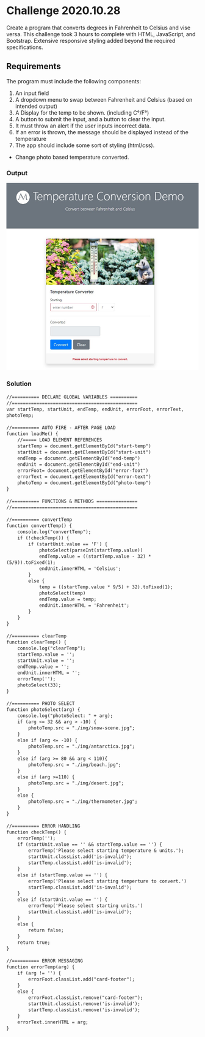 # Challenge 2020.10.28
Create a program that converts degrees in Fahrenheit to Celsius and vise versa. This challenge took 3 hours to complete with HTML, JavaScript, and Bootstrap. Extensive responsive styling added beyond the required specifications.

## Requirements
The program must include the following components:
1. An input field
2. A dropdown menu to swap between Fahrenheit and Celsius (based on intended output)
3. A Display for the temp to be shown. (including C°/F°)
4. A button to submit the input, and a button to clear the input.
5. It must throw an alert if the user inputs incorrect data.
6. If an error is thrown, the message should be displayed instead of the temperature
7. The app should include some sort of styling (html/css).
* Change photo based temperature converted.

### Output
![Alt Text](https://github.com/alex-moffat/Code-Challenges/blob/main/2020-10-28/Screenshot_tempConverter.jpg "temp_converter")

### Solution
```JS
//========== DECLARE GLOBAL VARIABLES ==========
//==============================================
var startTemp, startUnit, endTemp, endUnit, errorFoot, errorText, photoTemp;

//========== AUTO FIRE - AFTER PAGE LOAD
function loadMe() {
    //===== LOAD ELEMENT REFERENCES
    startTemp = document.getElementById("start-temp")
    startUnit = document.getElementById("start-unit")
    endTemp = document.getElementById("end-temp")
    endUnit = document.getElementById("end-unit")
    errorFoot= document.getElementById("error-foot")
    errorText = document.getElementById("error-text")
    photoTemp = document.getElementById("photo-temp")    
}

//========== FUNCTIONS & METHODS ===============
//==============================================

//========== convertTemp
function convertTemp() {
    console.log("convertTemp");
    if (!checkTemp()) {
        if (startUnit.value == 'F') {
            photoSelect(parseInt(startTemp.value))
            endTemp.value = ((startTemp.value - 32) * (5/9)).toFixed(1);
            endUnit.innerHTML = 'Celsius';
        }
        else {
            temp = ((startTemp.value * 9/5) + 32).toFixed(1);
            photoSelect(temp)
            endTemp.value = temp;
            endUnit.innerHTML = 'Fahrenheit';
        }        
    }
}

//========== clearTemp
function clearTemp() {
    console.log("clearTemp");
    startTemp.value = '';
    startUnit.value = '';
    endTemp.value = '';
    endUnit.innerHTML = '';
    errorTemp('');
    photoSelect(33);    
}

//========== PHOTO SELECT
function photoSelect(arg) {
    console.log("photoSelect: " + arg);
    if (arg <= 32 && arg > -10) {
        photoTemp.src = "./img/snow-scene.jpg";
    }
    else if (arg <= -10) {
        photoTemp.src = "./img/antarctica.jpg";
    }
    else if (arg >= 80 && arg < 110){
        photoTemp.src = "./img/beach.jpg";
    }
    else if (arg >=110) {
        photoTemp.src = "./img/desert.jpg";
    }
    else {
        photoTemp.src = "./img/thermometer.jpg";        
    }
}

//========== ERROR HANDLING
function checkTemp() {
    errorTemp('');
    if (startUnit.value == '' && startTemp.value == '') {
        errorTemp('Please select starting temperature & units.');
        startUnit.classList.add('is-invalid');
        startTemp.classList.add('is-invalid');
    }
    else if (startTemp.value == '') {
        errorTemp('Please select starting temperture to convert.')
        startTemp.classList.add('is-invalid');
    }
    else if (startUnit.value == '') {
        errorTemp('Please select starting units.')
        startUnit.classList.add('is-invalid');
    }
    else {
        return false;
    }
    return true;
}

//========== ERROR MESSAGING
function errorTemp(arg) {
    if (arg != '') {
        errorFoot.classList.add("card-footer");        
    }
    else {
        errorFoot.classList.remove("card-footer");
        startUnit.classList.remove('is-invalid');
        startTemp.classList.remove('is-invalid');
    }
    errorText.innerHTML = arg;
}
```
